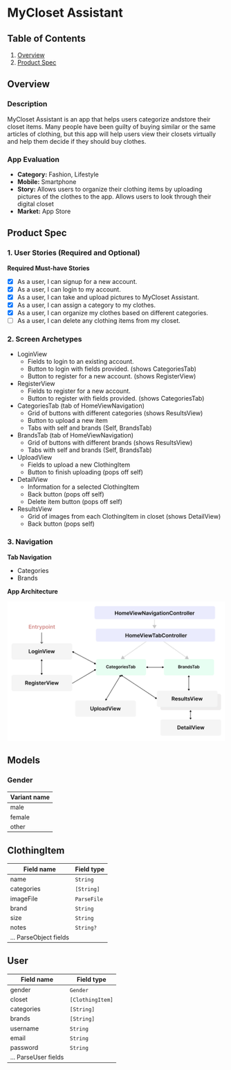 # MyCloset Assistant

## Table of Contents
1. [Overview](#Overview)
1. [Product Spec](#Product-Spec)

## Overview
### Description
MyCloset Assistant is an app that helps users categorize andstore their closet items. Many people have been guilty of buying similar or the same articles of clothing, but this app will help users view their closets virtually and help them decide if they should buy clothes.

### App Evaluation

- **Category:** Fashion, Lifestyle
- **Mobile:** Smartphone
- **Story:** Allows users to organize their clothing items by uploading pictures of the clothes to the app. Allows users to look through their digital closet 
- **Market:** App Store

## Product Spec

### 1. User Stories (Required and Optional)

**Required Must-have Stories**

- [X] As a user, I can signup for a new account.
- [X] As a user, I can login to my account.
- [X] As a user, I can take and upload pictures to MyCloset Assistant.
- [X] As a user, I can assign a category to my clothes.
- [X] As a user, I can organize my clothes based on different categories.
- [ ] As a user, I can delete any clothing items from my closet. 

### 2. Screen Archetypes

* LoginView
   * Fields to login to an existing account.
   * Button to login with fields provided. (shows CategoriesTab)
   * Button to register for a new account. (shows RegisterView)
* RegisterView
   * Fields to register for a new account.
   * Button to register with fields provided. (shows CategoriesTab)
* CategoriesTab (tab of HomeViewNavigation)
   * Grid of buttons with different categories (shows ResultsView)
   * Button to upload a new item
   * Tabs with self and brands (Self, BrandsTab)
* BrandsTab (tab of HomeViewNavigation)
   * Grid of buttons with different brands (shows ResultsView)
   * Tabs with self and brands (Self, BrandsTab)
* UploadView
   * Fields to upload a new ClothingItem
   * Button to finish uploading (pops off self)
* DetailView
   * Information for a selected ClothingItem
   * Back button (pops off self)
   * Delete item button (pops off self)
* ResultsView
   * Grid of images from each ClothingItem in closet (shows DetailView)
   * Back button (pops self)

### 3. Navigation

**Tab Navigation**

* Categories
* Brands

**App Architecture**


<img src="assets/images/app-flow.png" width=600>

<!--
TODO: Add wireframes
## Wireframes
<img src="YOUR_WIREFRAME_IMAGE_URL" width=600>
-->

<!--
TODO: Add schema
## Schema
This section will be completed in Unit 9
-->

## Models
### Gender
Variant name|
---|
male|
female|
other|

## ClothingItem
Field name|Field type
---|---
name|`String`
categories|`[String]`
imageFile|`ParseFile`
brand|`String`
size|`String`
notes|`String?`
... ParseObject fields|

## User
Field name|Field type
---|---
gender|`Gender`
closet|`[ClothingItem]`
categories|`[String]`
brands|`[String]`
username|`String`
email|`String`
password|`String`
... ParseUser fields|
